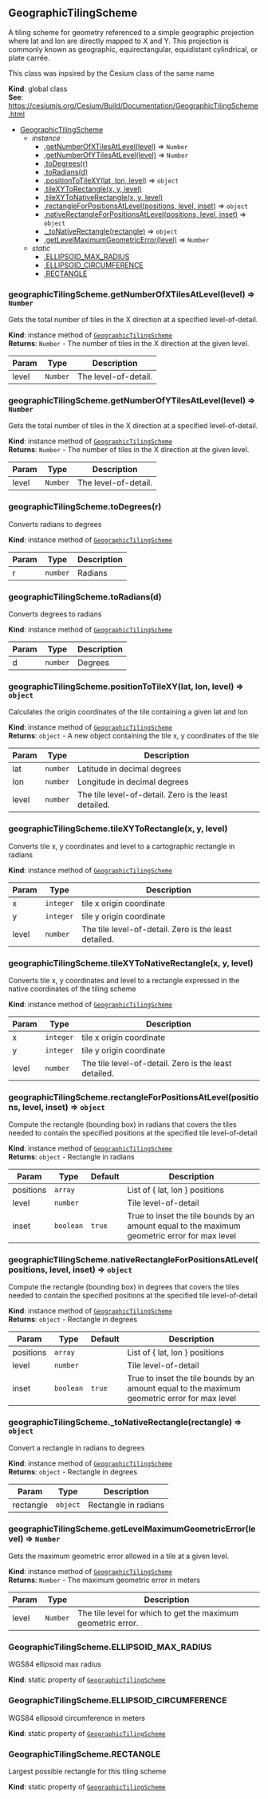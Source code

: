 <a name="GeographicTilingScheme"></a>

## GeographicTilingScheme
A tiling scheme for geometry referenced to a simple geographic projection where lat and lon
are directly mapped to X and Y. This projection is commonly known as geographic, equirectangular,
equidistant cylindrical, or plate carrée.

This class was inpsired by the Cesium class of the same name

**Kind**: global class  
**See**: https://cesiumjs.org/Cesium/Build/Documentation/GeographicTilingScheme.html  

* [GeographicTilingScheme](#GeographicTilingScheme)
    * _instance_
        * [.getNumberOfXTilesAtLevel(level)](#GeographicTilingScheme+getNumberOfXTilesAtLevel) ⇒ <code>Number</code>
        * [.getNumberOfYTilesAtLevel(level)](#GeographicTilingScheme+getNumberOfYTilesAtLevel) ⇒ <code>Number</code>
        * [.toDegrees(r)](#GeographicTilingScheme+toDegrees)
        * [.toRadians(d)](#GeographicTilingScheme+toRadians)
        * [.positionToTileXY(lat, lon, level)](#GeographicTilingScheme+positionToTileXY) ⇒ <code>object</code>
        * [.tileXYToRectangle(x, y, level)](#GeographicTilingScheme+tileXYToRectangle)
        * [.tileXYToNativeRectangle(x, y, level)](#GeographicTilingScheme+tileXYToNativeRectangle)
        * [.rectangleForPositionsAtLevel(positions, level, inset)](#GeographicTilingScheme+rectangleForPositionsAtLevel) ⇒ <code>object</code>
        * [.nativeRectangleForPositionsAtLevel(positions, level, inset)](#GeographicTilingScheme+nativeRectangleForPositionsAtLevel) ⇒ <code>object</code>
        * [._toNativeRectangle(rectangle)](#GeographicTilingScheme+_toNativeRectangle) ⇒ <code>object</code>
        * [.getLevelMaximumGeometricError(level)](#GeographicTilingScheme+getLevelMaximumGeometricError) ⇒ <code>Number</code>
    * _static_
        * [.ELLIPSOID_MAX_RADIUS](#GeographicTilingScheme.ELLIPSOID_MAX_RADIUS)
        * [.ELLIPSOID_CIRCUMFERENCE](#GeographicTilingScheme.ELLIPSOID_CIRCUMFERENCE)
        * [.RECTANGLE](#GeographicTilingScheme.RECTANGLE)

<a name="GeographicTilingScheme+getNumberOfXTilesAtLevel"></a>

### geographicTilingScheme.getNumberOfXTilesAtLevel(level) ⇒ <code>Number</code>
Gets the total number of tiles in the X direction at a specified level-of-detail.

**Kind**: instance method of [<code>GeographicTilingScheme</code>](#GeographicTilingScheme)  
**Returns**: <code>Number</code> - The number of tiles in the X direction at the given level.  

| Param | Type | Description |
| --- | --- | --- |
| level | <code>Number</code> | The level-of-detail. |

<a name="GeographicTilingScheme+getNumberOfYTilesAtLevel"></a>

### geographicTilingScheme.getNumberOfYTilesAtLevel(level) ⇒ <code>Number</code>
Gets the total number of tiles in the X direction at a specified level-of-detail.

**Kind**: instance method of [<code>GeographicTilingScheme</code>](#GeographicTilingScheme)  
**Returns**: <code>Number</code> - The number of tiles in the X direction at the given level.  

| Param | Type | Description |
| --- | --- | --- |
| level | <code>Number</code> | The level-of-detail. |

<a name="GeographicTilingScheme+toDegrees"></a>

### geographicTilingScheme.toDegrees(r)
Converts radians to degrees

**Kind**: instance method of [<code>GeographicTilingScheme</code>](#GeographicTilingScheme)  

| Param | Type | Description |
| --- | --- | --- |
| r | <code>number</code> | Radians |

<a name="GeographicTilingScheme+toRadians"></a>

### geographicTilingScheme.toRadians(d)
Converts degrees to radians

**Kind**: instance method of [<code>GeographicTilingScheme</code>](#GeographicTilingScheme)  

| Param | Type | Description |
| --- | --- | --- |
| d | <code>number</code> | Degrees |

<a name="GeographicTilingScheme+positionToTileXY"></a>

### geographicTilingScheme.positionToTileXY(lat, lon, level) ⇒ <code>object</code>
Calculates the origin coordinates of the tile containing a given lat and lon

**Kind**: instance method of [<code>GeographicTilingScheme</code>](#GeographicTilingScheme)  
**Returns**: <code>object</code> - A new object containing the tile x, y coordinates of the tile  

| Param | Type | Description |
| --- | --- | --- |
| lat | <code>number</code> | Latitude in decimal degrees |
| lon | <code>number</code> | Longitude in decimal degrees |
| level | <code>number</code> | The tile level-of-detail.  Zero is the least detailed. |

<a name="GeographicTilingScheme+tileXYToRectangle"></a>

### geographicTilingScheme.tileXYToRectangle(x, y, level)
Converts tile x, y coordinates and level to a cartographic rectangle in radians

**Kind**: instance method of [<code>GeographicTilingScheme</code>](#GeographicTilingScheme)  

| Param | Type | Description |
| --- | --- | --- |
| x | <code>integer</code> | tile x origin coordinate |
| y | <code>integer</code> | tile y origin coordinate |
| level | <code>number</code> | The tile level-of-detail.  Zero is the least detailed. |

<a name="GeographicTilingScheme+tileXYToNativeRectangle"></a>

### geographicTilingScheme.tileXYToNativeRectangle(x, y, level)
Converts tile x, y coordinates and level to a rectangle expressed in the native coordinates of the tiling scheme

**Kind**: instance method of [<code>GeographicTilingScheme</code>](#GeographicTilingScheme)  

| Param | Type | Description |
| --- | --- | --- |
| x | <code>integer</code> | tile x origin coordinate |
| y | <code>integer</code> | tile y origin coordinate |
| level | <code>number</code> | The tile level-of-detail.  Zero is the least detailed. |

<a name="GeographicTilingScheme+rectangleForPositionsAtLevel"></a>

### geographicTilingScheme.rectangleForPositionsAtLevel(positions, level, inset) ⇒ <code>object</code>
Compute the rectangle (bounding box) in radians that covers the tiles needed to contain the specified
positions at the specified tile level-of-detail

**Kind**: instance method of [<code>GeographicTilingScheme</code>](#GeographicTilingScheme)  
**Returns**: <code>object</code> - Rectangle in radians  

| Param | Type | Default | Description |
| --- | --- | --- | --- |
| positions | <code>array</code> |  | List of { lat, lon } positions |
| level | <code>number</code> |  | Tile level-of-detail |
| inset | <code>boolean</code> | <code>true</code> | True to inset the tile bounds by an amount equal to the maximum geometric error for max level |

<a name="GeographicTilingScheme+nativeRectangleForPositionsAtLevel"></a>

### geographicTilingScheme.nativeRectangleForPositionsAtLevel(positions, level, inset) ⇒ <code>object</code>
Compute the rectangle (bounding box) in degrees that covers the tiles needed to contain the specified
positions at the specified tile level-of-detail

**Kind**: instance method of [<code>GeographicTilingScheme</code>](#GeographicTilingScheme)  
**Returns**: <code>object</code> - Rectangle in degrees  

| Param | Type | Default | Description |
| --- | --- | --- | --- |
| positions | <code>array</code> |  | List of { lat, lon } positions |
| level | <code>number</code> |  | Tile level-of-detail |
| inset | <code>boolean</code> | <code>true</code> | True to inset the tile bounds by an amount equal to the maximum geometric error for max level |

<a name="GeographicTilingScheme+_toNativeRectangle"></a>

### geographicTilingScheme._toNativeRectangle(rectangle) ⇒ <code>object</code>
Convert a rectangle in radians to degrees

**Kind**: instance method of [<code>GeographicTilingScheme</code>](#GeographicTilingScheme)  
**Returns**: <code>object</code> - Rectangle in degrees  

| Param | Type | Description |
| --- | --- | --- |
| rectangle | <code>object</code> | Rectangle in radians |

<a name="GeographicTilingScheme+getLevelMaximumGeometricError"></a>

### geographicTilingScheme.getLevelMaximumGeometricError(level) ⇒ <code>Number</code>
Gets the maximum geometric error allowed in a tile at a given level.

**Kind**: instance method of [<code>GeographicTilingScheme</code>](#GeographicTilingScheme)  
**Returns**: <code>Number</code> - The maximum geometric error in meters  

| Param | Type | Description |
| --- | --- | --- |
| level | <code>Number</code> | The tile level for which to get the maximum geometric error. |

<a name="GeographicTilingScheme.ELLIPSOID_MAX_RADIUS"></a>

### GeographicTilingScheme.ELLIPSOID_MAX_RADIUS
WGS84 ellipsoid max radius

**Kind**: static property of [<code>GeographicTilingScheme</code>](#GeographicTilingScheme)  
<a name="GeographicTilingScheme.ELLIPSOID_CIRCUMFERENCE"></a>

### GeographicTilingScheme.ELLIPSOID_CIRCUMFERENCE
WGS84 ellipsoid circumference in meters

**Kind**: static property of [<code>GeographicTilingScheme</code>](#GeographicTilingScheme)  
<a name="GeographicTilingScheme.RECTANGLE"></a>

### GeographicTilingScheme.RECTANGLE
Largest possible rectangle for this tiling scheme

**Kind**: static property of [<code>GeographicTilingScheme</code>](#GeographicTilingScheme)  
